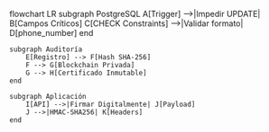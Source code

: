 flowchart LR
    subgraph PostgreSQL
        A[Trigger] -->|Impedir UPDATE| B[Campos Críticos]
        C[CHECK Constraints] -->|Validar formato| D[phone_number]
    end
    
    subgraph Auditoría
        E[Registro] --> F[Hash SHA-256]
        F --> G[Blockchain Privada]
        G --> H[Certificado Inmutable]
    end
    
    subgraph Aplicación
        I[API] -->|Firmar Digitalmente| J[Payload]
        J -->|HMAC-SHA256| K[Headers]
    end
